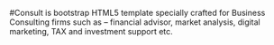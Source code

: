 #Consult is bootstrap HTML5 template specially crafted for Business Consulting firms such as – financial advisor, market analysis, digital marketing, TAX and investment support etc.
